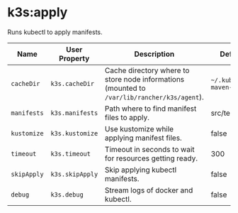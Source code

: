# k3s:apply

Runs kubectl to apply manifests.

| Name | User Property | Description | Default |
| -----| ------------- | ----------- | ------- |
| `cacheDir` | `k3s.cacheDir` | Cache directory where to store node informations (mounted to `/var/lib/rancher/k3s/agent`). | `~/.kube/k3s-maven-plugin` |
| `manifests` | `k3s.manifests` | Path where to find manifest files to apply. | src/test/k3s |
| `kustomize` | `k3s.kustomize` | Use kustomize while applying manifest files. | false |
| `timeout` | `k3s.timeout` | Timeout in seconds to wait for resources getting ready. | 300 |
| `skipApply` | `k3s.skipApply` | Skip applying kubectl manifests. | false |
| `debug` | `k3s.debug` | Stream logs of docker and kubectl. | false |
